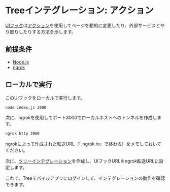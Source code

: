 # Treeインテグレーション: アクション

[UIフック](https://treedocs.now.sh/docs/v1/hooks/ui/introduction/)は[アクション](https://treedocs.now.sh/docs/v1/hooks/ui/actions/)を使用してページを動的に変更したり、外部サービスとやり取りしたりする方法を示します。

## 前提条件

- [Node.js](https://nodejs.org)
- [ngrok](https://ngrok.com)

## ローカルで実行

このUIフックをローカルで実行します。

```bash
node index.js 3000
```

次に、ngrokを使用してポート3000でローカルホストへのトンネルを作成します。

```bash
ngrok http 3000
```

ngrokによって作成された転送URL（「.ngrok.io」で終わる）をメモしておいてください。

次に、[ツリーインテグレーション](https://treedocs.now.sh/docs/v1/getting-started/)を作成し、UIフックURLをngrok転送URLに設定します。

これで、Treeモバイルアプリにログインして、インテグレーションの動作を確認できます。